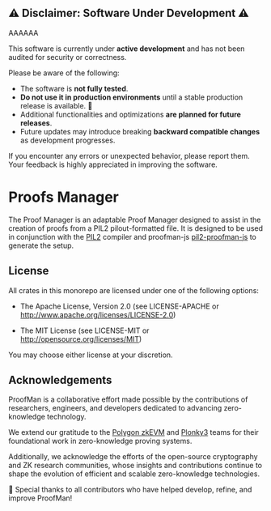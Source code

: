 ## ⚠️ Disclaimer: Software Under Development ⚠️

AAAAAA

This software is currently under **active development** and has not been audited for security or correctness.

Please be aware of the following:
* The software is **not fully tested**.
* **Do not use it in production environments** until a stable production release is available. 🚧
* Additional functionalities and optimizations **are planned for future releases**.
* Future updates may introduce breaking **backward compatible changes** as development progresses.

If you encounter any errors or unexpected behavior, please report them. Your feedback is highly appreciated in improving the software.

# Proofs Manager

The Proof Manager is an adaptable Proof Manager designed to assist in the creation of proofs from a PIL2 pilout-formatted file. It is designed to be used in conjunction with the [PIL2](https://github.com/0xPolygonHermez/pilcom) compiler and proofman-js [pil2-proofman-js](https://github.com/0xPolygonHermez/pil2-proofman-js) to generate the setup.

## License

All crates in this monorepo are licensed under one of the following options:

- The Apache License, Version 2.0 (see LICENSE-APACHE or http://www.apache.org/licenses/LICENSE-2.0)

- The MIT License (see LICENSE-MIT or http://opensource.org/licenses/MIT)

You may choose either license at your discretion.

## Acknowledgements

ProofMan is a collaborative effort made possible by the contributions of researchers, engineers, and developers dedicated to advancing zero-knowledge technology.

We extend our gratitude to the [Polygon zkEVM](https://github.com/0xpolygonhermez) and [Plonky3](https://github.com/Plonky3/Plonky3) teams for their foundational work in zero-knowledge proving systems.

Additionally, we acknowledge the efforts of the open-source cryptography and ZK research communities, whose insights and contributions continue to shape the evolution of efficient and scalable zero-knowledge technologies.

🚀 Special thanks to all contributors who have helped develop, refine, and improve ProofMan!
